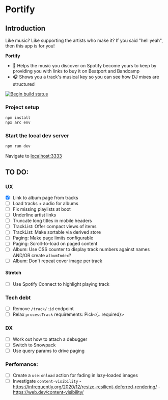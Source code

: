 
# Portify

## Introduction

Like music? Like supporting the artists who make it? If you said "hell yeah", then this app is for you! 

**Portify** 

- 🥰 Helps the music you discover on Spotify become yours to keep by providing you with links to buy it on Beatport and Bandcamp
- 🎧 Shows you a track's musical key so you can see how DJ mixes are structured

[![Begin build status](https://buildstatus.begin.app/pie-lb1/status.svg)](https://begin.com)

### Project setup

```sh
npm install
npx arc env
```

### Start the local dev server

```sh
npm run dev
```

Navigate to [localhost:3333](http://localhost:3333)

## TO DO:

### UX
- [x] Link to album page from tracks
- [ ] Load tracks + audio for albums
- [ ] Fix missing playlists at boot
- [ ] Underline artist links
- [ ] Truncate long titles in mobile headers
- [ ] TrackList: Offer compact views of items
- [ ] TrackList: Make sortable via derived store
- [ ] Paging: Make page limits configurable
- [ ] Paging: Scroll-to-load on paged content
- [ ] Album: Use CSS counter to display track numbers against names AND/OR create `albumIndex`?
- [ ] Album: Don't repeat cover image per track

#### Stretch
- [ ] Use Spotify Connect to highlight playing track

### Tech debt
- [ ] Remove `/track/:id` endpoint
- [ ] Relax `processTrack` requirements: Pick<{...required}>

### DX        
- [ ] Work out how to attach a debugger
- [ ] Switch to Snowpack
- [ ] Use query params to drive paging

### Perfomance:
- [ ] Create a `use:onload` action for fading in lazy-loaded images
- [ ] Investigate `content-visibility`
        - https://infrequently.org/2020/12/resize-resilient-deferred-rendering/
        - https://web.dev/content-visibility/